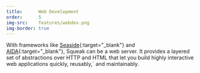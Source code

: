 ```yaml
---
title:      Web Development
order:      5
img-src:    features/webdev.png
img-border: true
---
```

With frameworks like [Seaside](http://www.seaside.st/){:target="_blank"} and [AIDA](http://www.aidaweb.si/){:target="_blank"}, Squeak can be a web server. It provides a layered set of abstractions over HTTP and HTML that let you build highly interactive web applications quickly, reusably,` and maintainably.
